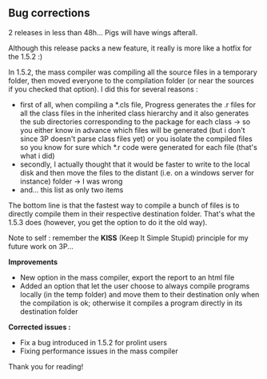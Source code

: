 ## Bug corrections ##

2 releases in less than 48h... Pigs will have wings afterall.

Although this release packs a new feature, it really is more like a hotfix for the 1.5.2 :)

In 1.5.2, the mass compiler was compiling all the source files in a temporary folder, then moved everyone to the compilation folder (or near the sources if you checked that option). I did this for several reasons :
- first of all, when compiling a *.cls file, Progress generates the .r files for all the class files in the inherited class hierarchy and it also generates the sub directories corresponding to the package for each class -> so you either know in advance which files will be generated (but i don't since 3P doesn't parse class files yet) or you isolate the compiled files so you know for sure which *.r code were generated for each file (that's what i did)
- secondly, I actually thought that it would be faster to write to the local disk and then move the files to the distant (i.e. on a windows server for instance) folder -> I was wrong
- and... this list as only two items

The bottom line is that the fastest way to compile a bunch of files is to directly compile them in their respective destination folder. That's what the 1.5.3 does (however, you get the option to do it the old way).

Note to self : remember the **KISS** (Keep It Simple Stupid) principle for my future work on 3P...

**Improvements**
- New option in the mass compiler, export the report to an html file
- Added an option that let the user choose to always compile programs locally (in the temp folder) and move them to their destination only when the compilation is ok; otherwise it compiles a program directly in its destination folder

**Corrected issues :**
- Fix a bug introduced in 1.5.2 for prolint users
- Fixing performance issues in the mass compiler

Thank you for reading!

